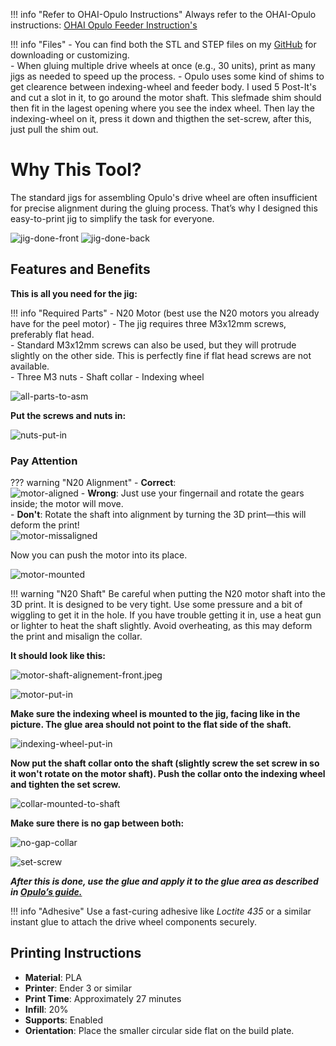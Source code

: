 !!! info "Refer to OHAI-Opulo Instructions"
    Always refer to the OHAI-Opulo instructions: [OHAI Opulo Feeder Instruction's](https://ohai.opulo.io/feeder8/indexing-wheel/#glue-shaft-collar-asm-and-drive-wheel-together)

!!! info "Files"
    - You can find both the STL and STEP files on my [GitHub](https://github.com/Technolitix/shaft-aligment-jig.git) for downloading or customizing.  
    - When gluing multiple drive wheels at once (e.g., 30 units), print as many jigs as needed to speed up the process.
    - Opulo uses some kind of shims to get clearence between indexing-wheel and feeder body. I used 5 Post-It's and cut a slot in it, to go around the motor shaft. This slefmade shim should then fit in the lagest opening where you see the index wheel. Then lay the indexing-wheel on it, press it down and thigthen the set-screw, after this, just pull the shim out.

# Why This Tool?

The standard jigs for assembling Opulo's drive wheel are often insufficient for precise alignment during the gluing process. That’s why I designed this easy-to-print jig to simplify the task for everyone.

![jig-done-front](images/shaft-aligment-jig/jig-done-front.jpeg)
![jig-done-back](images/shaft-aligment-jig/jig-done-back.jpeg)

## Features and Benefits

**This is all you need for the jig:**

!!! info "Required Parts"
    - N20 Motor (best use the N20 motors you already have for the peel motor)
    - The jig requires three M3x12mm screws, preferably flat head.  
    - Standard M3x12mm screws can also be used, but they will protrude slightly on the other side. This is perfectly fine if flat head screws are not available.  
    - Three M3 nuts
    - Shaft collar
    - Indexing wheel

![all-parts-to-asm](images/shaft-aligment-jig/all-parts-to-asm.jpeg)

**Put the screws and nuts in:**

![nuts-put-in](images/shaft-aligment-jig/nuts-put-in.jpeg)

### Pay Attention

??? warning "N20 Alignment"
    - **Correct**:  
    ![motor-aligned](images/shaft-aligment-jig/motor-aligned.jpeg)
    - **Wrong**: Just use your fingernail and rotate the gears inside; the motor will move.  
    - **Don't**: Rotate the shaft into alignment by turning the 3D print—this will deform the print!  
    ![motor-missaligned](images/shaft-aligment-jig/motor-missaligned.jpeg)

Now you can push the motor into its place.

![motor-mounted](images/shaft-aligment-jig/motor-mounted.jpeg)

!!! warning "N20 Shaft"
    Be careful when putting the N20 motor shaft into the 3D print. It is designed to be very tight. Use some pressure and a bit of wiggling to get it in the hole. If you have trouble getting it in, use a heat gun or lighter to heat the shaft slightly. Avoid overheating, as this may deform the print and misalign the collar.

**It should look like this:**

![motor-shaft-alignement-front.jpeg](images/shaft-aligment-jig/motor-shaft-alignement-front.jpeg)

![motor-put-in](images/shaft-aligment-jig/motor-put-in.jpeg)

**Make sure the indexing wheel is mounted to the jig, facing like in the picture. The glue area should not point to the flat side of the shaft.**

![indexing-wheel-put-in](images/shaft-aligment-jig/indexing-wheel-put-in.jpeg)

**Now put the shaft collar onto the shaft (slightly screw the set screw in so it won't rotate on the motor shaft). Push the collar onto the indexing wheel and tighten the set screw.**

![collar-mounted-to-shaft](images/shaft-aligment-jig/collar-mounted-to-shaft.jpeg)

**Make sure there is no gap between both:**

![no-gap-collar](images/shaft-aligment-jig/no-gap-collar.jpeg)

![set-screw](images/shaft-aligment-jig/set-screw.jpeg)

***After this is done, use the glue and apply it to the glue area as described in [Opulo’s guide.](https://ohai.opulo.io/feeder8/indexing-wheel/#glue-shaft-collar-asm-and-drive-wheel-together)***

!!! info "Adhesive"
    Use a fast-curing adhesive like *Loctite 435* or a similar instant glue to attach the drive wheel components securely.

## Printing Instructions

- **Material**: PLA  
- **Printer**: Ender 3 or similar  
- **Print Time**: Approximately 27 minutes  
- **Infill**: 20%  
- **Supports**: Enabled  
- **Orientation**: Place the smaller circular side flat on the build plate.
